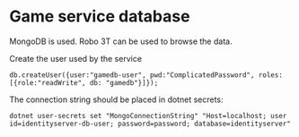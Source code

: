 # Game service database
MongoDB is used.
Robo 3T can be used to browse the data.

Create the user used by the service
```
db.createUser({user:"gamedb-user", pwd:"ComplicatedPassword", roles:[{role:"readWrite", db: "gamedb"}]});
```

The connection string should be placed in dotnet secrets:
```
dotnet user-secrets set "MongoConnectionString" "Host=localhost; user id=identityserver-db-user; password=password; database=identityserver"
```